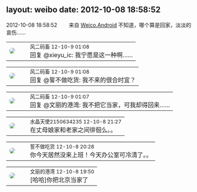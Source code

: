 layout: weibo
date: 2012-10-08 18:58:52
---
<meta name="referrer" content="no-referrer" />

2012-10-08 18:58:52  &nbsp;&nbsp;&nbsp;&nbsp;&nbsp;&nbsp; 来自 <a href="http://app.weibo.com/t/feed/l4RWD" rel="nofollow">Weico.Android</a>
不知道，哪个算是回家，淡淡的哀伤…… ​​​

<table style="width: 100%;">
  <tr>
    <td style="width: 40px;"><img style="border-radius:50%" src="https://tva3.sinaimg.cn/crop.0.0.639.639.50/6d2a6003jw8f3idy69w2gj20hs0hrt9g.jpg?KID=imgbed,tva&Expires=1624466394&ssig=8%2Fwqo9utFT"></td>
    <td colspan="2"><small>风二码畜 12-10-9 01:08</small><br/>回复 @xieyu_ic: 我宁愿是这一种啊……</td>
  </tr>
</table>

<table style="width: 100%;">
  <tr>
    <td style="width: 40px;"><img style="border-radius:50%" src="https://tva3.sinaimg.cn/crop.0.0.639.639.50/6d2a6003jw8f3idy69w2gj20hs0hrt9g.jpg?KID=imgbed,tva&Expires=1624466394&ssig=8%2Fwqo9utFT"></td>
    <td colspan="2"><small>风二码畜 12-10-9 01:08</small><br/>回复 @誓不做吃货: 我不来的很合时宜？</td>
  </tr>
</table>

<table style="width: 100%;">
  <tr>
    <td style="width: 40px;"><img style="border-radius:50%" src="https://tva3.sinaimg.cn/crop.0.0.639.639.50/6d2a6003jw8f3idy69w2gj20hs0hrt9g.jpg?KID=imgbed,tva&Expires=1624466394&ssig=8%2Fwqo9utFT"></td>
    <td colspan="2"><small>风二码畜 12-10-9 01:07</small><br/>回复 @文丽的港湾: 我不把它当家，可我却得回来……</td>
  </tr>
</table>

<table style="width: 100%;">
  <tr>
    <td style="width: 40px;"><img style="border-radius:50%" src="https://tva1.sinaimg.cn/crop.0.0.80.80.50/803012fbjw8f6z12p78p3j2028028q2p.jpg?KID=imgbed,tva&Expires=1624466394&ssig=GOtYmkEWRQ"></td>
    <td colspan="2"><small>水晶天使2150634235 12-10-8 21:27</small><br/>在丈母娘家和老家之间徘徊么。。</td>
  </tr>
</table>

<table style="width: 100%;">
  <tr>
    <td style="width: 40px;"><img style="border-radius:50%" src="https://tva1.sinaimg.cn/crop.0.0.640.640.50/86f7338fjw8edkav0whx0j20hs0hswfv.jpg?KID=imgbed,tva&Expires=1624466394&ssig=XdL44cylr%2B"></td>
    <td colspan="2"><small>誓不做吃货 12-10-8 20:28</small><br/>你今天居然没来上班！今天办公室可冷清了。。</td>
  </tr>
</table>

<table style="width: 100%;">
  <tr>
    <td style="width: 40px;"><img style="border-radius:50%" src="https://tva1.sinaimg.cn/crop.0.0.180.180.50/9dc97b7fjw1e8qgp5bmzyj2050050aa8.jpg?KID=imgbed,tva&Expires=1624466394&ssig=XOfjJscnhc"></td>
    <td colspan="2"><small>文丽的港湾 12-10-8 19:50</small><br/>[哈哈]你把北京当家了</td>
  </tr>
</table>
